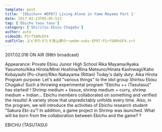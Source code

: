 ```yaml
---
template: post
title: '[Ebichu++ #EP97] Living Alone in Yume Mayama Part 1'
date: 2017-02-23T05:05:51Z
tag: ['Ebichu tasu tasu']
category: ['Shiritsu Ebisu Chugaku']
author: auto 
videoID: P1rfS6MzGF4
subTitle: エビ中たすたす真山夢の一webm-subs-EP97-P1rfS6MzGF4.srt
---
```

2017.02.016 ON AIR (98th broadcast)

Appearance: Private Ebisu Junior High School
Rika Mayama/Ayaka Yasumoto/Aika Hirota/Mirei Hoshina/Rina Matsuno/Hinata Kashiwagi/Kaho Kobayashi (Po-chan)/Riko Nakayama (Rittan)
Today's daily duty: Aika Hirota
Program purpose: Let's add "various things" to the idol group Shiritsu Ebisu Chugaku! Such a throwing experimental program "Ebichu ++ (Tasutasu)" has started! !
Shrimp medium + tissue, shrimp medium + curry, shrimp medium + Indian... Ebichu members collaborated on something and verified the results!
A variety show that unpredictably unfolds every time.
Also, in the program, we will introduce the activities of Ebichu research student "Sakura Ebi-zu"!
In addition, a game project in Shrimp was launched. What will be born from the collaboration between Ebichu and the game? ?

EBICHU (TASUTASU)
